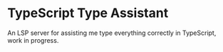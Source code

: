 # TypeScript Type Assistant

An LSP server for assisting me type everything correctly in TypeScript, work in progress.
